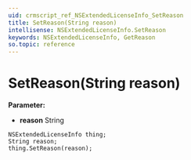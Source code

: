 ```yaml
---
uid: crmscript_ref_NSExtendedLicenseInfo_SetReason
title: SetReason(String reason)
intellisense: NSExtendedLicenseInfo.SetReason
keywords: NSExtendedLicenseInfo, GetReason
so.topic: reference
---
```


# SetReason(String reason)

**Parameter:** 
* **reason** String

```crmscript
NSExtendedLicenseInfo thing;
String reason;
thing.SetReason(reason);
```

